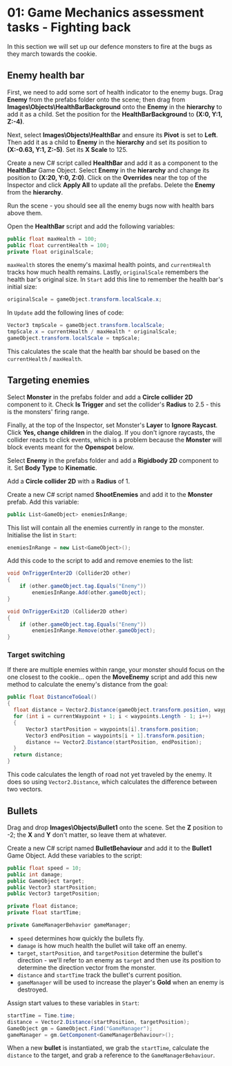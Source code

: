 # 01: Game Mechanics assessment tasks - Fighting back

In this section we will set up our defence monsters to fire at the bugs as they march towards the cookie.

## Enemy health bar

First, we need to add some sort of health indicator to the enemy bugs. Drag **Enemy** from the prefabs folder onto the scene; then drag from **Images\Objects\HealthBarBackground** onto the **Enemy** in the **hierarchy** to add it as a child. Set the position for the **HealthBarBackground** to **(X:0, Y:1, Z:-4)**.

Next, select **Images\Objects\HealthBar** and ensure its **Pivot** is set to **Left**. Then add it as a child to **Enemy** in the **hierarchy** and set its position to **(X:-0.63, Y:1, Z:-5)**. Set its **X Scale** to 125.

Create a new C# script called **HealthBar** and add it as a component to the **HealthBar** Game Object. Select **Enemy** in the **hierarchy** and change its position to **(X:20, Y:0, Z:0)**. Click on the **Overrides** near the top of the Inspector and click **Apply All** to update all the prefabs. Delete the **Enemy** from the **hierarchy**.

Run the scene - you should see all the enemy bugs now with health bars above them.

Open the **HealthBar** script and add the following variables:

```csharp
public float maxHealth = 100;
public float currentHealth = 100;
private float originalScale;
```

`maxHealth` stores the enemy's maximal health points, and `currentHealth` tracks how much health remains. Lastly, `originalScale` remembers the health bar's original size. In `Start` add this line to remember the health bar's initial size:

```csharp
originalScale = gameObject.transform.localScale.x;
```

In `Update` add the following lines of code:

```csharp
Vector3 tmpScale = gameObject.transform.localScale;
tmpScale.x = currentHealth / maxHealth * originalScale;
gameObject.transform.localScale = tmpScale;
```

This calculates the scale that the health bar should be based on the `currentHealth` / `maxHealth`.

## Targeting enemies

Select **Monster** in the prefabs folder and add a **Circle collider 2D** component to it. Check **Is Trigger** and set the collider's **Radius** to 2.5 - this is the monsters' firing range.

Finally, at the top of the Inspector, set Monster's **Layer** to **Ignore Raycast**. Click **Yes, change children** in the dialog. If you don't ignore raycasts, the collider reacts to click events, which is a problem because the **Monster** will block events meant for the **Openspot** below.

Select **Enemy** in the prefabs folder and add a **Rigidbody 2D** component to it. Set **Body Type** to **Kinematic**.

Add a **Circle collider 2D** with a **Radius** of 1.

Create a new C# script named **ShootEnemies** and add it to the **Monster** prefab. Add this variable:

```csharp
public List<GameObject> enemiesInRange;
```

This list will contain all the enemies currently in range to the monster. Initialise the list in `Start`:

```csharp
enemiesInRange = new List<GameObject>();
```

Add this code to the script to add and remove enemies to the list:

```csharp
void OnTriggerEnter2D (Collider2D other)
{
    if (other.gameObject.tag.Equals("Enemy"))
        enemiesInRange.Add(other.gameObject);
}

void OnTriggerExit2D (Collider2D other)
{
    if (other.gameObject.tag.Equals("Enemy"))
        enemiesInRange.Remove(other.gameObject);
}
```

### Target switching

If there are multiple enemies within range, your monster should focus on the one closest to the cookie... open the **MoveEnemy** script and add this new method to calculate the enemy's distance from the goal:

```csharp
public float DistanceToGoal()
{
  float distance = Vector2.Distance(gameObject.transform.position, waypoints[currentWaypoint + 1].transform.position);
  for (int i = currentWaypoint + 1; i < waypoints.Length - 1; i++)
  {
      Vector3 startPosition = waypoints[i].transform.position;
      Vector3 endPosition = waypoints[i + 1].transform.position;
      distance += Vector2.Distance(startPosition, endPosition);
  }
  return distance;
}
```

This code calculates the length of road not yet traveled by the enemy. It does so using `Vector2.Distance`, which calculates the difference between two vectors.

## Bullets

Drag and drop **Images\Objects\Bullet1** onto the scene. Set the **Z** position to -2; the **X** and **Y** don't matter, so leave them at whatever.

Create a new C# script named **BulletBehaviour** and add it to the **Bullet1** Game Object. Add these variables to the script:

```csharp
public float speed = 10;
public int damage;
public GameObject target;
public Vector3 startPosition;
public Vector3 targetPosition;

private float distance;
private float startTime;

private GameManagerBehavior gameManager;
```

- `speed` determines how quickly the bullets fly.
- `damage` is how much health the bullet will take off an enemy.
- `target`, `startPosition`, and `targetPosition` determine the bullet's direction - we'll refer to an enemy as `target` and then use its position to determine the direction vector from the monster.
- `distance` and `startTime` track the bullet's current position. 
- `gameManager` will be used to increase the player's **Gold** when an enemy is destroyed.

Assign start values to these variables in `Start`:

```csharp
startTime = Time.time;
distance = Vector2.Distance(startPosition, targetPosition);
GameObject gm = GameObject.Find("GameManager");
gameManager = gm.GetComponent<GameManagerBehaviour>();
```

When a new **bullet** is instantiated, we grab the `startTime`, calculate the `distance` to the target, and grab a reference to the `GameManagerBehaviour`.
